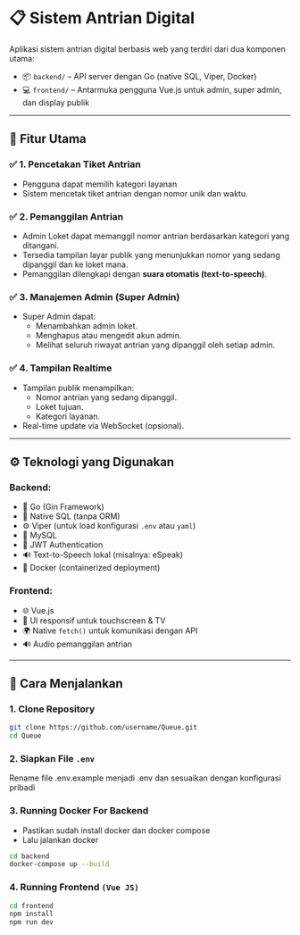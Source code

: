 # 📋 Sistem Antrian Digital

Aplikasi sistem antrian digital berbasis web yang terdiri dari dua komponen utama:

- 📦 `backend/` – API server dengan Go (native SQL, Viper, Docker)
- 💻 `frontend/` – Antarmuka pengguna Vue.js untuk admin, super admin, dan display publik

---

## 🧠 Fitur Utama

### ✅ 1. **Pencetakan Tiket Antrian**

- Pengguna dapat memilih kategori layanan
- Sistem mencetak tiket antrian dengan nomor unik dan waktu.

### ✅ 2. **Pemanggilan Antrian**

- Admin Loket dapat memanggil nomor antrian berdasarkan kategori yang ditangani.
- Tersedia tampilan layar publik yang menunjukkan nomor yang sedang dipanggil dan ke loket mana.
- Pemanggilan dilengkapi dengan **suara otomatis (text-to-speech)**.

### ✅ 3. **Manajemen Admin (Super Admin)**

- Super Admin dapat:
  - Menambahkan admin loket.
  - Menghapus atau mengedit akun admin.
  - Melihat seluruh riwayat antrian yang dipanggil oleh setiap admin.

### ✅ 4. **Tampilan Realtime**

- Tampilan publik menampilkan:
  - Nomor antrian yang sedang dipanggil.
  - Loket tujuan.
  - Kategori layanan.
- Real-time update via WebSocket (opsional).

---

## ⚙️ Teknologi yang Digunakan

### Backend:

- 🧠 Go (Gin Framework)
- 📄 Native SQL (tanpa ORM)
- ⚙️ Viper (untuk load konfigurasi `.env` atau `yaml`)
- 🐬 MySQL
- 🔐 JWT Authentication
- 🔊 Text-to-Speech lokal (misalnya: eSpeak)
- 🐳 Docker (containerized deployment)

### Frontend:

- 🌐 Vue.js
- 🎨 UI responsif untuk touchscreen & TV
- 🌍 Native `fetch()` untuk komunikasi dengan API
- 🔊 Audio pemanggilan antrian

---

## 🚀 Cara Menjalankan

### 1. Clone Repository

```bash
git clone https://github.com/username/Queue.git
cd Queue
```

### 2. Siapkan File `.env`

Rename file .env.example menjadi .env dan sesuaikan dengan konfigurasi pribadi

### 3. Running Docker For Backend

- Pastikan sudah install docker dan docker compose
- Lalu jalankan docker

```bash
cd backend
docker-compose up --build
```

### 4. Running Frontend `(Vue JS)`

```bash
cd frontend
npm install
npm run dev
```
